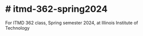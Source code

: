 # # itmd-362-spring2024
For ITMD 362 class, Spring semester 2024, at Illinois Institute of Technology

